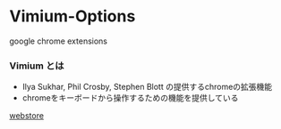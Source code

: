 # Vimium-Options
google chrome extensions

### Vimium とは
* Ilya Sukhar, Phil Crosby, Stephen Blott の提供するchromeの拡張機能
* chromeをキーボードから操作するための機能を提供している

[webstore](https://chrome.google.com/webstore/detail/vimium/dbepggeogbaibhgnhhndojpepiihcmeb?utm_source=chrome-ntp-icon)
